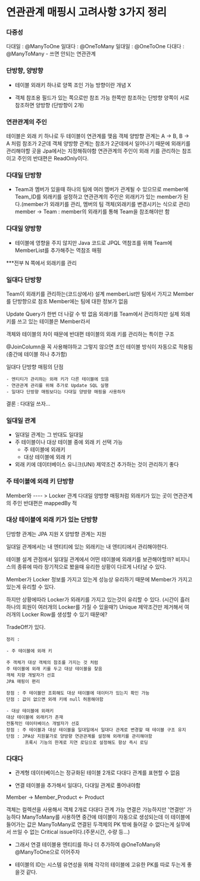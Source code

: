 # 연관관계 매핑시 고려사항 3가지 정리

### 다중성
  다대일 : @ManyToOne
  일대다 : @OneToMany
  일대일 : @OneToOne
  다대다 : @ManyToMany - 쓰면 안되는 연관관계

### 단방향, 양방향
  - 테이블
  외래키 하나로 양쪽 조인 가능
  방향이란 개념 X

  - 객체
  참조용 필드가 있는 쪽으로만 참조 가능
  한쪽만 참조하는 단방향
  양쪽이 서로 참조하면 양방향 (단방향이 2개)

### 연관관계의 주인
  테이블은 외래 키 하나로 두 테이블이 연관계를 맺음
  객체 양방향 관계는 A -> B, B -> A 처럼 참조가 2군데
  객체 양방향 관계는 참조가 2군데에서 일어나기 때문에 외래키를 관리해야할
  곳을 Jpa에서는 지정해줘야함
  연관관계의 주인이 외래 키를 관리하는 참조이고
  주인의 반대편은 ReadOnly이다.


### 다대일 단방향
  - Team과 멤버가 있을때 하나의 팀에 여러 멤버가 관계될 수 있으므로
  member에 Team_ID를 외래키를 설정하고 연관관계의 주인은 외래키가 있는 
  member가 된다.(member가 외래키를 관리, 멤버의 팀 객체(외래키를 변경시키는 식으로 관리)
  member -> Team : member의 외래키를 통해 Team을 참조해야만 함    

### 다대일 양방향
  - 테이블에 영향을 주지 않지만 Java 코드로 JPQL 역참조를 위해 Team에
  MemberList를 추가해주는 역참조 매핑

  ***전부 N 쪽에서 외래키를 관리

### 일대다 단방향
  Team이 외래키를 관리하는(코드상에서) 설계
  memberList만 팀에서 가지고 Member를 단방향으로 참조
  Member에는 팀에 대한 정보가 없음

  Update Query가 한번 더 나갈 수 밖 없음
  외래키를 Team에서 관리하지만 실제 외래키를 쓰고 있는 테이블은 Member라서

  객체와 테이블의 차이 때문에 반대편 테이블의 외래 키를 관리하는 특이한 구조

  @JoinColumn을 꼭 사용해야하고 그렇지 않으면 조인 테이블 방식이
  자동으로 적용됨(중간에 테이블 하나 추가함)

  일대다 단방향 매핑의 단점

    - 엔티티가 관리하는 외래 키가 다른 테이블에 있음
    - 연관관계 관리를 위해 추가로 Update SQL 실행
    - 일대다 단방향 매핑보다는 다대일 양방향 매핑을 사용하자
  결론 : 다대일 쓰자...

### 일대일 관계
- 일대일 관계는 그 반대도 일대일
- 주 테이블이나 대상 테이블 중에 외래 키 선택 가능
  - 주 테이블에 외래키
  - 대상 테이블에 외래 키
- 외래 키에 데이터베이스 유니크(UNI) 제약조건 추가하는 것이 관리하기
  좋다

### 주 테이블에 외래 키 단방향
  Member와 ---- >  Locker 관계
  다대일 양방향 매핑처럼 외래키가 있는 곳이 연관관계의 주인
  반대편은 mappedBy 적

### 대상 테이블에 외래 키가 있는 단방향
  단방향 관계는 JPA 지원 X
  양방향 관계는 지원

  일대일 관계에서는 내 엔티티에 있는 외래키는 내 엔티티에서 관리해야한다.

  테이블 설계 관점에서 일대일 관계에서 어떤 테이블에 외래키를 보관해야할까?
  비지니스의 종류에 따라 장기적으로 봤을때 유리한 상황이 다르게 나타날 수 있다.

  Member가 Locker 정보를 가지고 있는게 성능상 유리하기 때문에
  Member가 가지고 있는게 유리할 수 있다.

  하지만 상황에따라 Locker가 외래키를 가지고 있는것이 유리할 수 있다.
  (시간이 흘러 하나의 회원이 여러개의 Locker를 가질 수 있을때?)
  Unique 제약조건만 제거해서 여러개의 Locker Row를 생성할 수 있기 때문에?
  
  TradeOff가 있다.
  
  ```
  정리 :

  - 주 테이블에 외래 키

  주 객체가 대상 객체의 참조를 가지는 것 처럼
  주 테이블에 외래 키를 두고 대상 테이블을 찾음
  객체 지향 개발자가 선호
  JPA 매핑이 편리
  
  장점 : 주 테이블만 조회해도 대상 테이블에 데이터가 있는지 확인 가능
  단점 : 값이 없으면 외래 키에 null 허용해야함

  - 대상 테이블에 외래키
  대상 테이블에 외래키가 존재
  전통적인 데이터베이스 개발자가 선호
  장점 : 주 테이블과 대상 테이블을 일대일에서 일대다 관계로 변경할 때 테이블 구조 유지
  단점 : JPA상 지원불가로 양방향 연관관계를 설정해 외래키를 관리해야함
         프록시 기능의 한계로 지연 로딩으로 설정해도 항상 즉시 로딩
  ```
  
  
  ### 다대다
  
  - 관계형 데이터베이스는 정규화된 테이블 2개로 다대다 관계를 표현할 수 없음
  
  - 연결 테이블을 추가해서 일대다, 다대일 관계로 풀어내야함
  
  Member -> Member_Product <- Product
  
  객체는 컬렉션을 사용해서 객체 2개로 다대다 관계 가능
  연결은 가능하지만 '연결만' 가능하다 ManyToMany를 사용하면 중간에 테이블이 자동으로 생성되는데
  이 테이블에 들어가는 값은 ManyToMany로 연결된 두객체의 PK 밖에 들어갈 수 없다는게
  실무에서 쓰일 수 없는 Critical issue이다.(주문시간, 수량 등...)

  - 그래서 연결 테이블용 엔티티를 하나 더 추가하여 @OneToMany와 @ManyToOne으로 이어주자
  
  - 테이블의 ID는 시스템 유연성을 위해 각각의 테이블에 고유한 PK를 따로 두는게 좋을것 같다.
  
  


